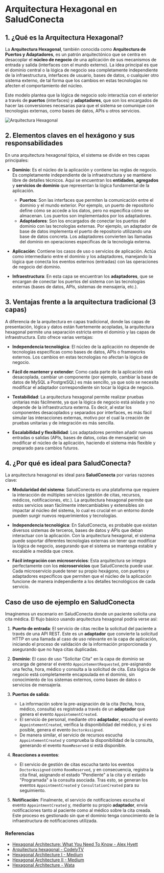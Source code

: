 
# Arquitectura Hexagonal en SaludConecta

## 1. ¿Qué es la Arquitectura Hexagonal?

La **Arquitectura Hexagonal**, también conocida como **Arquitectura de Puertos y Adaptadores**, es un patrón arquitectónico que se centra en desacoplar el **núcleo de negocio** de una aplicación de sus mecanismos de entrada y salida (interfaces con el mundo externo). La idea principal es que el dominio central o la lógica de negocio sea completamente independiente de la infraestructura, interfaces de usuario, bases de datos, o cualquier otro sistema externo, de tal forma que los cambios en estas tecnologías no afecten el comportamiento del núcleo.

Este modelo plantea que la lógica de negocio solo interactúa con el exterior a través de **puertos** (interfaces) y **adaptadores**, que son los encargados de hacer las conversiones necesarias para que el sistema se comunique con tecnologías externas, como bases de datos, APIs u otros servicios.

![Arquitectura Hexagonal](https://wata.es/wp-content/uploads/2021/05/diagrama-arquitectura-hexagonal-wata-factory-1024x796.png "Arquitectura Hexagonal")

## 2. Elementos claves en el hexágono y sus responsabilidades

En una arquitectura hexagonal típica, el sistema se divide en tres capas principales:

- **Dominio**: Es el núcleo de la aplicación y contiene las reglas de negocio. Es completamente independiente de la infraestructura y se mantiene libre de detalles técnicos. Aquí se encuentran los **entidades**, **agregados** y **servicios de dominio** que representan la lógica fundamental de la aplicación.

    - **Puertos**: Son las interfaces que permiten la comunicación entre el dominio y el mundo exterior. Por ejemplo, un puerto de repositorio define cómo se accede a los datos, pero no especifica cómo se almacenan. Los puertos son implementados por los adaptadores.
    - **Adaptadores**: Son los encargados de conectar los puertos del dominio con las tecnologías externas. Por ejemplo, un adaptador de base de datos implementa el puerto de repositorio utilizando una base de datos concreta. Los adaptadores convierten las llamadas del dominio en operaciones específicas de la tecnología externa.

- **Aplicación**: Contiene los casos de uso o servicios de aplicación. Actúa como intermediario entre el dominio y los adaptadores, manejando la lógica que conecta los eventos externos (entradas) con las operaciones de negocio del dominio.

- **Infraestructura**: En esta capa se encuentran los **adaptadores**, que se encargan de conectar los puertos del sistema con las tecnologías externas (bases de datos, APIs, sistemas de mensajería, etc.).

## 3. Ventajas frente a la arquitectura tradicional (3 capas)

A diferencia de la arquitectura en capas tradicional, donde las capas de presentación, lógica y datos están fuertemente acopladas, la arquitectura hexagonal permite una separación estricta entre el dominio y las capas de infraestructura. Esto ofrece varias ventajas:

- **Independencia tecnológica**: El núcleo de la aplicación no depende de tecnologías específicas como bases de datos, APIs o frameworks externos. Los cambios en estas tecnologías no afectan la lógica de negocio.
  
- **Fácil de mantener y extender**: Como cada parte de la aplicación está desacoplada, cambiar un componente (por ejemplo, cambiar la base de datos de MySQL a PostgreSQL) es más sencillo, ya que solo se necesita modificar el adaptador correspondiente sin tocar la lógica de negocio.
  
- **Testabilidad**: La arquitectura hexagonal permite realizar pruebas unitarias más fácilmente, ya que la lógica de negocio está aislada y no depende de la infraestructura externa. Es decir, al estar los componentes desacoplados y separados por interfaces, es más fácil simular las interacciones externas, motivo por el cual la creación de pruebas unitarias y de integración es más sencilla.

- **Escalabilidad y flexibilidad**: Los adaptadores permiten añadir nuevas entradas o salidas (APIs, bases de datos, colas de mensajería) sin modificar el núcleo de la aplicación, haciendo el sistema más flexible y preparado para cambios futuros.

## 4. ¿Por qué es ideal para SaludConecta?

La arquitectura hexagonal es ideal para **SaludConecta** por varias razones clave:

- **Modularidad del sistema**: SaludConecta es una plataforma que requiere la interacción de múltiples servicios (gestión de citas, recursos, médicos, notificaciones, etc.). La arquitectura hexagonal permite que estos servicios sean fácilmente intercambiables y extensibles sin impactar al núcleo del sistema, lo cual es crucial en un entorno donde pueden surgir nuevos requerimientos y tecnologías.

- **Independencia tecnológica**: En SaludConecta, es probable que existan diversos sistemas de terceros, bases de datos y APIs que deban interactuar con la aplicación. Con la arquitectura hexagonal, el sistema puede soportar diferentes tecnologías externas sin tener que modificar la lógica de negocio, asegurando que el sistema se mantenga estable y escalable a medida que crece.

- **Fácil integración con microservicios**: Esta arquitectura se integra perfectamente con los **microservicios** que SaludConecta puede usar. Cada microservicio puede tener su propio hexágono, con puertos y adaptadores específicos que permiten que el núcleo de la aplicación funcione de manera independiente a los detalles tecnológicos de cada servicio.

## Caso de uso de ejemplo en SaludConecta

Imaginemos un escenario en SaludConecta donde un paciente solicita una cita médica. El flujo básico usando arquitectura hexagonal podría verse así:

1. **Puerto de entrada**: El servicio de citas recibe la solicitud del paciente a través de una API REST. Este es un **adaptador** que convierte la solicitud HTTP en una llamada al caso de uso relevante en la capa de aplicación, iniciando el proceso de validación de la información proporcionada y asegurando que no haya citas duplicadas.
   
2. **Dominio**: El caso de uso "Solicitar Cita" en la capa de dominio se encarga de generar el evento `AppointementRequested`, pre-asignando una fecha, hora, médico y consulta a la solicitud de cita. Esta lógica de negocio está completamente encapsulada en el dominio, sin conocimiento de los sistemas externos, como bases de datos o servicios de mensajería.

3. **Puertos de salida**: 
   - La información sobre la pre-asignación de la cita (fecha, hora, médico, consulta) es registrada a través de un **adaptador** que genera el evento `AppointementCreated`.
   - El servicio de personal, mediante otro **adaptador**, escucha el evento `AppointementCreated`, verifica la disponibilidad del médico, y si es posible, genera el evento `DoctorAssigned`.
   - De manera similar, el servicio de recursos escucha `AppointementCreated` y comprueba la disponibilidad de la consulta, generando el evento `RoomReserved` si está disponible.

4. **Reacciones a eventos**: 
   - El servicio de gestión de citas escucha tanto los eventos `DoctorAssigned` como `RoomReserved`, y en consecuencia, registra la cita final, asignando el estado "Pendiente" a la cita y el estado "Programada" a la consulta asociada. Tras esto, se generan los eventos `AppointmentCreated` y `ConsultationCreated` para su seguimiento.

5. **Notificación**: Finalmente, el servicio de notificaciones escucha el evento `AppointmentCreated` y, mediante su propio **adaptador**, envía notificaciones tanto al paciente como al médico sobre la cita creada. Este proceso es gestionado sin que el dominio tenga conocimiento de la infraestructura de notificaciones utilizada.

### Referencias

- [Hexagonal Architecture: What You Need To Know - Alex Hyett](https://www.youtube.com/watch?v=bDWApqAUjEI&t=3s)
- [Arquitectura hexagonal - CodelyTV](https://www.youtube.com/watch?v=eNFAJbWCSww)
- [Hexagonal Architecture I - Medium](https://medium.com/mcdonalds-technical-blog/hexagonal-architecture-for-cloud-ecosystems-5a5ec6d4126b)
- [Hexagonal Architecture II - Medium](https://medium.com/mcdonalds-technical-blog/hexagonal-architectures-the-sequel-073c9ee79385)
- [Hexagonal Architecture - Wata](https://wata.es/hexagonal-architecture-introduction-and-structure/)